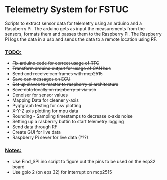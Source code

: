 # Telemetry System for FSTUC
Scripts to extract sensor data for telemetry using an arduino and a Raspberry Pi.
The arduino gets as input the measurements from the sensors, formats them and passes them to the Raspberry Pi.
Τhe Raspberry Pi logs the data in a usb and sends the data to a remote location using RF.

### <ins>TODO:</ins>
+ ~~Fix arduino code for correct usage of RTC~~
+ ~~Transform arduino output for usage of CAN bus~~
+ ~~Send and receive can frames with mcp2515~~
+ ~~Save can messages on ECU~~
+ ~~Set up slaves to master to raspberry pi architecture~~ 
+ ~~Save data locally on raspberry pi via usb~~
+ Denoiser for sensor values
+ Mapping Data for cleaner y-axis
+ Pyqtgraph testing for csv plotting
+ X-Y-Z axis plotting for mpu data 
+ Rounding - Sampling timestamps to decrease x-axis noise
+ Setting up a rasberrry buttin to start telemetry logging
+ Send data through RF
+ Create GUI for live data
+ Raspberry Pi sever for live data (???)

### <ins>Notes:</ins>
+ Use Find_SPI.ino script to figure out the pins to be used on the esp32 board
+ Use gpio 2 (on eps 32) for interrupt on mcp2515

